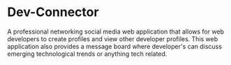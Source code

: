# Dev-Connector
A professional networking social media web application that allows for web developers to create profiles and view other developer profiles.   This web application also provides a message board where developer's can discuss emerging technological trends or anything tech related. 
